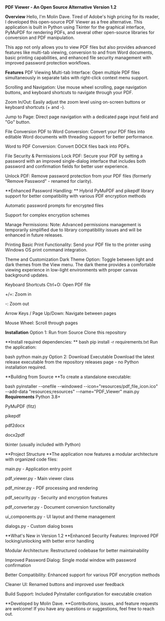 **PDF Viewer - An Open Source Alternative**
**Version 1.2**

**Overview**
Hello, I'm Molin Dave. Tired of Adobe's high pricing for its reader, I developed this open-source PDF Viewer as a free alternative. This application is built in Python using Tkinter for the graphical interface, PyMuPDF for rendering PDFs, and several other open-source libraries for conversion and PDF manipulation.

This app not only allows you to view PDF files but also provides advanced features like multi-tab viewing, conversion to and from Word documents, basic printing capabilities, and enhanced file security management with improved password protection workflows.

**Features**
PDF Viewing
Multi-tab Interface:
Open multiple PDF files simultaneously in separate tabs with right-click context menu support.

Scrolling and Navigation:
Use mouse wheel scrolling, page navigation buttons, and keyboard shortcuts to navigate through your PDF.

Zoom In/Out:
Easily adjust the zoom level using on-screen buttons or keyboard shortcuts (+ and -).

Jump to Page:
Direct page navigation with a dedicated page input field and "Go" button.

File Conversion
PDF to Word Conversion:
Convert your PDF files into editable Word documents with threading support for better performance.

Word to PDF Conversion:
Convert DOCX files back into PDFs.

File Security & Permissions
Lock PDF:
Secure your PDF by setting a password with an improved single-dialog interface that includes both password and confirmation fields for better user experience.

Unlock PDF:
Remove password protection from your PDF files (formerly "Remove Password" - renamed for clarity).

**Enhanced Password Handling:
**
Hybrid PyMuPDF and pikepdf library support for better compatibility with various PDF encryption methods

Automatic password prompts for encrypted files

Support for complex encryption schemes

Manage Permissions:
Note: Advanced permissions management is temporarily simplified due to library compatibility issues and will be enhanced in future releases.

Printing
Basic Print Functionality:
Send your PDF file to the printer using Windows OS print command integration.

Theme and Customization
Dark Theme Option:
Toggle between light and dark themes from the View menu. The dark theme provides a comfortable viewing experience in low-light environments with proper canvas background updates.

Keyboard Shortcuts
Ctrl+O: Open PDF file

+/=: Zoom in

-: Zoom out

Arrow Keys / Page Up/Down: Navigate between pages

Mouse Wheel: Scroll through pages

**Installation**
Option 1: Run from Source
Clone this repository

**Install required dependencies:
**
bash
pip install -r requirements.txt
Run the application:

bash
python main.py
Option 2: Download Executable
Download the latest release executable from the repository releases page - no Python installation required.

**Building from Source
**To create a standalone executable:

bash
pyinstaller --onefile --windowed --icon="resources/pdf_file_icon.ico" --add-data "resources;resources" --name="PDF_Viewer" main.py
**Requirements**
Python 3.8+

PyMuPDF (fitz)

pikepdf

pdf2docx

docx2pdf

tkinter (usually included with Python)

**Project Structure
**The application now features a modular architecture with organized code files:

main.py - Application entry point

pdf_viewer.py - Main viewer class

pdf_miner.py - PDF processing and rendering

pdf_security.py - Security and encryption features

pdf_converter.py - Document conversion functionality

ui_components.py - UI layout and theme management

dialogs.py - Custom dialog boxes

**What's New in Version 1.2
**Enhanced Security Features: Improved PDF locking/unlocking with better error handling

Modular Architecture: Restructured codebase for better maintainability

Improved Password Dialog: Single modal window with password confirmation

Better Compatibility: Enhanced support for various PDF encryption methods

Cleaner UI: Renamed buttons and improved user feedback

Build Support: Included PyInstaller configuration for executable creation

**Developed by Molin Dave.
**Contributions, issues, and feature requests are welcome!
If you have any questions or suggestions, feel free to reach out.
